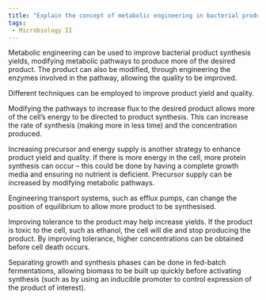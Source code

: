 ```yaml
---
title: "Explain the concept of metabolic engineering in bacterial product synthesis. How can metabolic engineering techniques be utilized to enhance product yield and quality? "
tags:
 - Microbiology II
---
```

Metabolic engineering can be used to improve bacterial product synthesis yields, modifying metabolic pathways to produce more of the desired product. The product can also be modified, through engineering the enzymes involved in the pathway, allowing the quality to be improved.  

Different techniques can be employed to improve product yield and quality.  

Modifying the pathways to increase flux to the desired product allows more of the cell’s energy to be directed to product synthesis. This can increase the rate of synthesis (making more in less time) and the concentration produced.  

Increasing precursor and energy supply is another strategy to enhance product yield and quality. If there is more energy in the cell, more protein synthesis can occur – this could be done by having a complete growth media and ensuring no nutrient is deficient. Precursor supply can be increased by modifying metabolic pathways.  

Engineering transport systems, such as efflux pumps, can change the position of equilibrium to allow more product to be synthesised.  

Improving tolerance to the product may help increase yields. If the product is toxic to the cell, such as ethanol, the cell will die and stop producing the product. By improving tolerance, higher concentrations can be obtained before cell death occurs.  

Separating growth and synthesis phases can be done in fed-batch fermentations, allowing biomass to be built up quickly before activating synthesis (such as by using an inducible promoter to control expression of the product of interest).  

